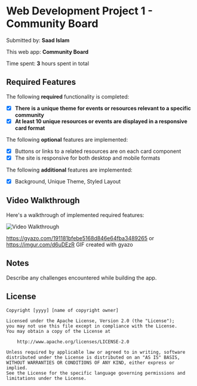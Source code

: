 # Web Development Project 1 - **Community Board**

Submitted by: **Saad Islam**

This web app: **Community Board**

Time spent: **3** hours spent in total

## Required Features

The following **required** functionality is completed:

- [X] **There is a unique theme for events or resources relevant to a specific community**
- [X] **At least 10 unique resources or events are displayed in a responsive card format**

The following **optional** features are implemented:

- [X] Buttons or links to a related resources are on each card component
- [X] The site is responsive for both desktop and mobile formats

The following **additional** features are implemented:

* [X] Background, Unique Theme, Styled Layout

## Video Walkthrough

Here's a walkthrough of implemented required features:

<img src='https://gyazo.com/191181bfebe5168d846e64fba3489265' title='Video Walkthrough' width='' alt='Video Walkthrough' />

https://gyazo.com/191181bfebe5168d846e64fba3489265 or https://imgur.com/d6uDEzR
GIF created with gyazo 


## Notes

Describe any challenges encountered while building the app.

## License

    Copyright [yyyy] [name of copyright owner]

    Licensed under the Apache License, Version 2.0 (the "License");
    you may not use this file except in compliance with the License.
    You may obtain a copy of the License at

        http://www.apache.org/licenses/LICENSE-2.0

    Unless required by applicable law or agreed to in writing, software
    distributed under the License is distributed on an "AS IS" BASIS,
    WITHOUT WARRANTIES OR CONDITIONS OF ANY KIND, either express or implied.
    See the License for the specific language governing permissions and
    limitations under the License.

